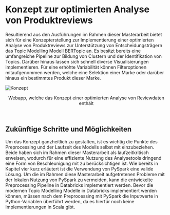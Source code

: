# Konzept zur optimierten Analyse von Produktreviews


Resultierend aus den Ausführungen im Rahmen dieser Masterarbeit bietet sich für eine Konzepterstellung zur Implementierung einer optimierten Analyse von Produktreviews zur Unterstützung von Entscheidungsträgern das Topic Modelling Modell BERTopic an. Es besitzt bereits eine umfangreiche Pipeline zur Bildung von Clustern und der Identifikation von Topics. Darüber hinaus lassen sich schnell diverse Visualisierungen implementieren. Für eine erhöhte Variabilität können Filteroptionen mitaufgenommen werden, welche eine Selektion einer Marke oder darüber hinaus ein bestimmtes Produkt dieser Marke.


![Konzept](img/Konzept_Webanwendung.gif)
<p align="center">Webapp, welche das Konzept einer optimierten Analyse von Reviewdaten enthält</p>
<Br>



## Zukünftige Schritte und Möglichkeiten

Um das Konzept ganzheitlich zu gestalten, ist es wichtig die Punkte des Preprocessing und der Laufzeit des Modells selbst mit einzubeziehen. Beide haben sich im Rahmen dieser Masterarbeit als laufzeitkritisch erweisen, wodurch für eine effiziente Nutzung des Analysetools dringend eine Form von Beschleunigung mit zu berücksichtigen ist. Wie bereits in Kapitel vier kurz erläutert ist die Verwendung von PySpark eine valide Lösung. Um die im Rahmen diese Masterarbeit aufgetretenen Probleme mit der lokalen Nutzung von PySpark zu vermeiden, kann die entwickelte Preprocessing Pipeline in Databricks implementiert werden. Bevor die modernen Topic Modelling Modelle in Databricks implementiert werden können, müssen nach dem Preprocessing mit PySpark die Inputwerte in Python-Variablen überführt werden, da es hierfür noch keine Implementierungen in Scala gibt.



